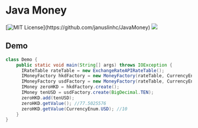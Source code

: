 # Java Money
[![MIT License](https://img.shields.io/apm/l/atomic-design-ui.svg?)](https://github.com/januslinhc/JavaMoney) ![](https://github.com/januslinhc/JavaMoney/workflows/quality%20check/badge.svg)

## Demo
```java
class Demo {
    public static void main(String[] args) throws IOException {
      IRateTable rateTable = new ExchangeRateAPIRateTable();
      IMoneyFactory hkdFactory = new MoneyFactory(rateTable, CurrencyEnum.HKD);
      IMoneyFactory usdFactory = new MoneyFactory(rateTable, CurrencyEnum.USD);
      IMoney zeroHKD = hkdFactory.create();
      IMoney tenUSD = usdFactory.create(BigDecimal.TEN);
      zeroHKD.add(tenUSD);
      zeroHKD.getValue(); //77.5025576
      zeroHKD.getValue(CurrencyEnum.USD); //10
    }
}
```
